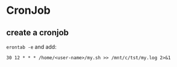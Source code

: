 # CronJob

## create a cronjob
`erontab -e` and add:
```
30 12 * * * /home/<user-name>/my.sh >> /mnt/c/tst/my.log 2>&1
```
